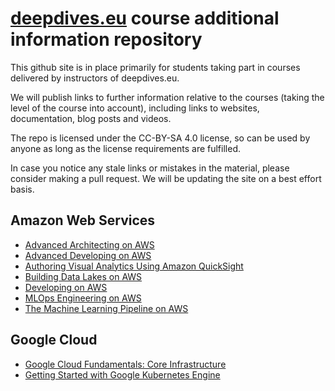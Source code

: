 # [deepdives.eu](https://deepdives.eu) course additional information repository

This github site is in place primarily for students taking part in courses delivered by instructors of deepdives.eu.

We will publish links to further information relative to the courses (taking the level of the course into account), including links to websites, documentation, blog posts and videos.

The repo is licensed under the CC-BY-SA 4.0 license, so can be used by anyone as long as the license requirements are fulfilled.

In case you notice any stale links or mistakes in the material, please consider making a pull request. We will be updating the site on a best effort basis.

## Amazon Web Services

- [Advanced Architecting on AWS](AWS/AdvancedArchitectingOnAWS.md)
- [Advanced Developing on AWS](AWS/AdvancedDevelopingOnAWS.md)
- [Authoring Visual Analytics Using Amazon QuickSight](AWS/AuthoringVisualAnalyticsUsingQuickSight.md)
- [Building Data Lakes on AWS](AWS/BuildingDataLakesOnAWS.md)
- [Developing on AWS](AWS/DevelopingOnAWS.md)
- [MLOps Engineering on AWS](AWS/MLOpsEngineeringOnAWS.md)
- [The Machine Learning Pipeline on AWS](AWS/TheMachineLearningPipelineOnAWS.md)

## Google Cloud

- [Google Cloud Fundamentals: Core Infrastructure](google/FundamentalsCoreInfrastructure.md)
- [Getting Started with Google Kubernetes Engine](google/GettingStartedGKE.md)

